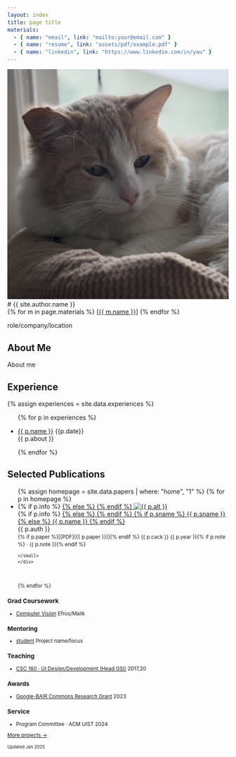 ```yaml
---
layout: index
title: page title
materials:
  - { name: "email", link: "mailto:your@email.com" }
  - { name: "resume", link: "assets/pdf/example.pdf" }
  - { name: "linkedin", link: "https://www.linkedin.com/in/you" }
---
```


[bair-grant]: https://bcommons.berkeley.edu/
[c160]: https://www2.eecs.berkeley.edu/Courses/CS160/


<div markdown="1" class="left-column">
<a href="/">
<img id="prof" src="assets/img/image.png">
</a>
# {{ site.author.name }}

<div class="materials">
  {% for m in page.materials %}
  <span> [<a rel="noopener noreferrer" target="_blank" href="{{ m.link }}">{{ m.name }}</a>] </span>
  {% endfor %}
</div>

role/company/location

<!-- <img style="max-width: 25px;" src="/assets/img/apple-logo.png"> -->

</div><!-- end left -->

<div markdown="1" class="right-column">

## About Me

About me

## Experience

{% assign experiences = site.data.experiences %}

<ul>

{% for p in experiences %}

<li>
    <a href="{{ p.link }}">{{ p.name }}</a>
    <ra>{{p.date}}</ra>
    <br/>
    <span class="gray">{{ p.about }}</span>
</li>

{% endfor %}

</ul>

## Selected Publications

<ul class="v-margin image-list">
{% assign homepage = site.data.papers | where: "home", "1" %}
{% for p in homepage %}

<li>
    {% if p.info %}
    <a class="image" href="{{ p.info }}">
    {% else %}
    <a class="image" href="{{ p.paper }}">
    {% endif %}
    <img src="/assets/img/{{ p.image }}" alt="{{ p.alt }}"/>
    </a>
    <div class="details">
    {% if p.info %}
    <a href="{{ p.info }}">
    {% else %}
    <a href="{{ p.paper }}">
    {% endif %}
    {% if p.sname %}
    {{ p.sname }}
    {% else %}
    {{ p.name }}
    {% endif %}
    </a>
    <br/>
    <span class="p-auth">{{ p.auth }}</span>
    <br/>
    <small class="materials" markdown="1">
    {% if p.paper %}<span>[[PDF]({{ p.paper }})]</span>{% endif %}
    <span>{{ p.cack }} {{ p.year }}{% if p.note %} · {{ p.note }}{% endif %}</span>

    </small>
    </div>

</li>
<br/>

{% endfor %}

</ul>


### Grad Coursework

- [Computer Vision](https://cs280-berkeley.github.io/) <ra>Efros/Malik</ra>


### Mentoring

- [student](https://www.linkedin.com/) <ra class="skill">Project name/focus</ra>


### Teaching

- [CSC 160 · UI Design/Development (Head GSI)][c160] <ra>2017,20</ra>


### Awards

- [Google-BAIR Commons Research Grant][bair-grant] <ra>2023</ra>


### Service

- Program Committee · ACM UIST <ra class="skill">2024</ra>
  
  
[More projects →](/projects)

<small>Updated Jan 2025</small>

</div><!-- end right -->
